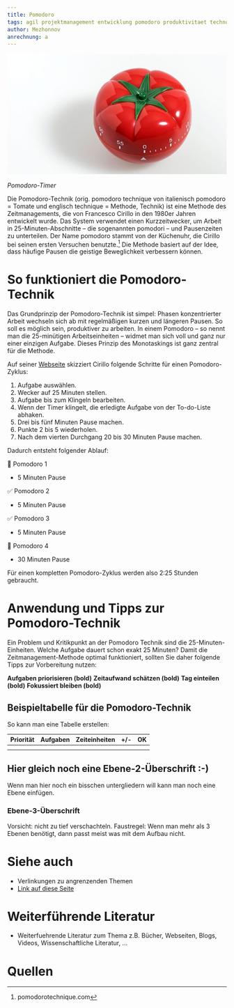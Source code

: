 ```yaml
---
title: Pomodoro
tags: agil projektmanagement entwicklung pomodoro produktivitaet technologien  
author: Mezhonnov
anrechnung: a
---
```


![Beispielabbildung](Pomodoro/pomodoro-technik-620x340.jpg)

*Pomodoro-Timer*

Die Pomodoro-Technik (orig. pomodoro technique von italienisch pomodoro = Tomate und englisch technique = Methode, Technik) ist eine Methode des Zeitmanagements, die von Francesco Cirillo in den 1980er Jahren entwickelt wurde. Das System verwendet einen Kurzzeitwecker, um Arbeit in 25-Minuten-Abschnitte – die sogenannten pomodori – und Pausenzeiten zu unterteilen. Der Name pomodoro stammt von der Küchenuhr, die Cirillo bei seinen ersten Versuchen benutzte.[^1]
Die Methode basiert auf der Idee, dass häufige Pausen die geistige Beweglichkeit verbessern können.

# So funktioniert die Pomodoro-Technik

Das Grundprinzip der Pomodoro-Technik ist simpel: Phasen konzentrierter Arbeit wechseln sich ab mit regelmäßigen kurzen und längeren Pausen. So soll es möglich sein, produktiver zu arbeiten. In einem Pomodoro – so nennt man die 25-minütigen Arbeitseinheiten – widmet man sich voll und ganz nur einer einzigen Aufgabe. Dieses Prinzip des Monotaskings ist ganz zentral für die Methode.

Auf seiner [Webseite](https://francescocirillo.com/pages/pomodoro-technique) skizziert Cirillo folgende Schritte für einen Pomodoro-Zyklus:
1. Aufgabe auswählen.
2. Wecker auf 25 Minuten stellen.
3. Aufgabe bis zum Klingeln bearbeiten.
4. Wenn der Timer klingelt, die erledigte Aufgabe von der To-do-Liste abhaken.
5. Drei bis fünf Minuten Pause machen.
6. Punkte 2 bis 5 wiederholen.
7. Nach dem vierten Durchgang 20 bis 30 Minuten Pause machen.

Dadurch entsteht folgender Ablauf:

🍅 Pomodoro 1

- 5 Minuten Pause

✅ Pomodoro 2

- 5 Minuten Pause

✅ Pomodoro 3

- 5 Minuten Pause

🍅 Pomodoro 4

- 30 Minuten Pause

Für einen kompletten Pomodoro-Zyklus werden also 2:25 Stunden gebraucht.

# Anwendung und Tipps zur Pomodoro-Technik

Ein Problem und Kritikpunkt an der Pomodoro Technik sind die 25-Minuten-Einheiten. Welche Aufgabe dauert schon exakt 25 Minuten? Damit die Zeitmanagement-Methode optimal funktioniert, sollten Sie daher folgende Tipps zur Vorbereitung nutzen:

**Aufgaben priorisieren (bold)**
**Zeitaufwand schätzen (bold)**
**Tag einteilen (bold)**
**Fokussiert bleiben (bold)**

## Beispieltabelle für die Pomodoro-Technik

So kann man eine Tabelle erstellen:

| Priorität  | Aufgaben | Zeiteinheiten | +/- | OK |
| -----------| -------- | ------------- | --- | -- |
|            |          |               |     |    |
|            |          |               |     |    |

## Hier gleich noch eine Ebene-2-Überschrift :-)

Wenn man hier noch ein bisschen untergliedern will kann man noch eine Ebene einfügen.

### Ebene-3-Überschrift

Vorsicht: nicht zu tief verschachteln. Faustregel: Wenn man mehr als 3 
Ebenen benötigt, dann passt meist was mit dem Aufbau nicht.


# Siehe auch

* Verlinkungen zu angrenzenden Themen
* [Link auf diese Seite](Pomodoro.md)

# Weiterführende Literatur

* Weiterfuehrende Literatur zum Thema z.B. Bücher, Webseiten, Blogs, Videos, Wissenschaftliche Literatur, ...

# Quellen

[^1]: pomodorotechnique.com
[^2]: [A Guide to the Project Management Body of Knowledge (PMBOK® Guide)](https://www.pmi.org/pmbok-guide-standards/foundational/PMBOK)
[^3]: [Basic Formatting Syntax for GitHub flavored Markdown](https://docs.github.com/en/github/writing-on-github/getting-started-with-writing-and-formatting-on-github/basic-writing-and-formatting-syntax)
[^4]: [Advanced Formatting Syntax for GitHub flavored Markdown](https://docs.github.com/en/github/writing-on-github/working-with-advanced-formatting/organizing-information-with-tables)


